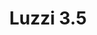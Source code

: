 ---
title: Luzzi 3.5
date: 
draft: false

# descripcion
description : Argolla de plata cierre bisagra

materials: Plata 925

color: Plateado

dimensions: 3,5cm diam

code: 01-11-0488

type: "Aros"

categories: []

price: $1.370,00

# Images
# first image will be shown in the product page
images:
  # - image: "images/path_to_image"
  # La ubicacion de las imagenes es imagenes/Aros/Aros.Argollas/01-11-0488-luzzi-3.5
  - image: "./images/aros/argollas/01-11-0488_a.JPG"
---